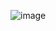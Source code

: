 
	
![image](https://github.com/s713278/nsr-farms/assets/14287419/2a7848b0-b496-4b91-aeb3-0923e959facf)
